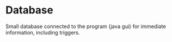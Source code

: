# Database
Small database connected to the program (java gui) for immediate information, including triggers. 
